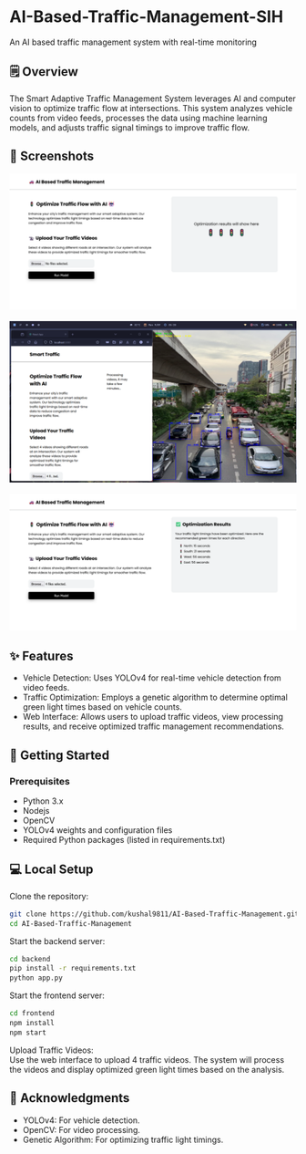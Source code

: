 # AI-Based-Traffic-Management-SIH
An AI based traffic management system with real-time monitoring

## 🗒️ Overview

The Smart Adaptive Traffic Management System leverages AI and computer vision to optimize traffic flow at intersections. This system analyzes vehicle counts from video feeds, processes the data using machine learning models, and adjusts traffic signal timings to improve traffic flow.

## 📸 Screenshots

![1](screenshots/1.png)<br/><br/>
![2](screenshots/2.png)<br/><br/>
![3](screenshots/3.png)


## ✨ Features
- Vehicle Detection: Uses YOLOv4 for real-time vehicle detection from video feeds.
- Traffic Optimization: Employs a genetic algorithm to determine optimal green light times based on vehicle counts.
- Web Interface: Allows users to upload traffic videos, view processing results, and receive optimized traffic management recommendations.

## 🚀 Getting Started

### Prerequisites

- Python 3.x
- Nodejs
- OpenCV
- YOLOv4 weights and configuration files
- Required Python packages (listed in requirements.txt)

## 💻 Local Setup

Clone the repository:

```bash
git clone https://github.com/kushal9811/AI-Based-Traffic-Management.git
cd AI-Based-Traffic-Management
```

Start the backend server:

```bash
cd backend
pip install -r requirements.txt
python app.py
```

Start the frontend server:
```bash
cd frontend
npm install
npm start
```

Upload Traffic Videos: <br/>
Use the web interface to upload 4 traffic videos. The system will process the videos and display optimized green light times based on the analysis.

## 🙏 Acknowledgments

- YOLOv4: For vehicle detection.
- OpenCV: For video processing.
- Genetic Algorithm: For optimizing traffic light timings.
